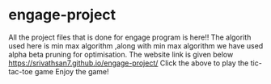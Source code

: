 # engage-project
All the project files that is done for engage program is here!!
The algorith used here is min max algorithm ,along with min max algorithm we have used alpha beta pruning for optimisation.
The website link is given below
https://srivathsan7.github.io/engage-project/
Click the above to play the tic-tac-toe game
Enjoy the game!
